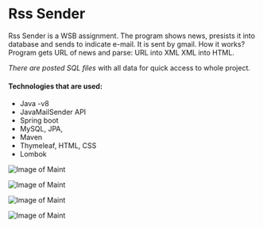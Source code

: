 # Rss Sender
 Rss Sender is a WSB assignment. The program shows news, presists it into database and sends to indicate e-mail. It is sent by gmail.
 How it works?  Program gets URL of news and parse: 
 URL into XML
 XML into HTML.

 *There are posted SQL files* with all data for quick access to whole project.
 
#### **Technologies that are used**:
* Java -v8
* JavaMailSender API
* Spring boot
* MySQL, JPA, 
* Maven
* Thymeleaf, HTML, CSS
* Lombok

![Image of Maint](https://github.com/Avgona/Rss-sender/blob/main/images/Image%208.png?raw=true)

![Image of Maint](https://github.com/Avgona/Rss-sender/blob/main/images/Image%205.png?raw=true)

![Image of Maint](https://github.com/Avgona/Rss-sender/blob/main/images/Image%206.png?raw=true)



![Image of Maint](https://github.com/Avgona/Rss-sender/blob/main/images/Image%207.png?raw=true)

